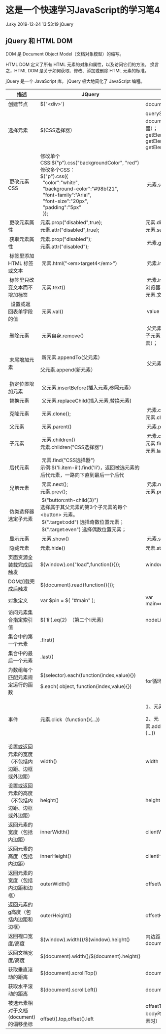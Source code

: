 <div class="blog-article">
<h1 class="title">这是一个快速学习JavaScript的学习笔4</h1>
<span class="author">J.sky</span>
<span class="time">2019-12-24 13:53:19</span>
<span class="tag">jQuery</span>
</div>

## jQuery 和 HTML DOM 



DOM 是 Document Object Model（文档对象模型）的缩写。


HTML DOM 定义了所有 HTML 元素的对象和属性，以及访问它们的方法。
换言之，HTML DOM 是关于如何获取、修改、添加或删除 HTML 元素的标准。

jQuery 是一个 JavaScript 库。
jQuery 极大地简化了 JavaScript 编程。

<div class="table-responsive">
<table class="table ">
        <thead class="thead-dark">
            <tr>
                <th scope="col">描述</th>
                <th scope="col">JQuery</th>
                <th scope="col">JavaScript</th>
                <td scope="col">&nbsp;</td>
            </tr>
        </thead>
        <tbody>
        <tr>
            <td>创建节点</td>
            <td>$("&lt;div&gt;')</td>
            <td>document.createElement("div“）</td>
        </tr>
        <tr>
            <td>选择元素</td>
            <td>$(CSS选择器）</td>
            <td>querySelector(CSS选择器）；<br>document.querySelectorAll(CSS选择器）；<br>getElementById();<br>getElementsByTagName();<br>getElementsByClassName();
            </td>
        </tr>
        <tr>
            <td>&nbsp;更改元素CSS</td>
            <td>修改单个CSS:$("p").css("backgroundColor", "red")<br>修改多个CSS：<br>$("p").css({<br>&nbsp;
                "color":"white",<br>&nbsp; "background-color":"#98bf21",<br>&nbsp; "font-family":"Arial",<br>&nbsp;
                "font-size":"20px",<br>&nbsp; "padding":"5px"<br>&nbsp; });</td>
            <td>&nbsp;元素.style.backgroundColor="red"</td>
        </tr>
        <tr>
            <td>&nbsp;更改元素属性</td>
            <td>元素.prop("disabled",true);<br>元素.attr("disabled",true);</td>
            <td>元素.disabled=true;<br>元素.setAttribute("disabled",true);</td>
        </tr>
        <tr>
            <td>&nbsp;获取元素属性</td>
            <td>元素.prop("disabled");<br>元素.attr("disabled");</td>
            <td>&nbsp;元素.getAttribute(”disabled")</td>
        </tr>
        <tr>
            <td>&nbsp;标签里添加 HTML 标签或文本</td>
            <td>&nbsp;元素.html("&lt;em&gt;target4&lt;/em&gt;")</td>
            <td>&nbsp;元素.innerHTML="&lt;em&gt;target4&lt;/em&gt;"</td>
        </tr>
        <tr>
            <td>&nbsp;标签里只改变文本而不增加标签</td>
            <td>&nbsp;元素.text()</td>
            <td>&nbsp;元素.innerText或者元素.textContent(不同浏览器不同方法）;<br>元素.文本子元素.nodeValue</td>
        </tr>
        <tr>
            <td>&nbsp;&nbsp;设置或返回表单字段的值</td>
            <td>&nbsp;元素.val()</td>
            <td>&nbsp;value</td>
        </tr>
        <tr>
            <td>&nbsp;删除元素</td>
            <td>&nbsp;元素自身.remove()</td>
            <td>&nbsp;父元素.removeChild(子元素）；<br>子元素.parentNode.removeChild(子元素）；</td>
        </tr>
        <tr>
            <td>&nbsp;末尾增加元素</td>
            <td>
                <p>&nbsp;新元素.appendTo(父元素）</p>
                <p>父元素.append(新元素）</p>
            </td>
            <td>&nbsp;父元素.appendChild(新元素）</td>
        </tr>
        <tr>
            <td>&nbsp;指定位置增加元素</td>
            <td>&nbsp;父元素.insertBefore(插入元素,参照元素）</td>
            <td>
        </tr>
        <tr>
            <td>&nbsp;替换元素</td>
            <td>&nbsp;父元素.replaceChild(插入元素,替换元素)</td>
            <td>
        </tr>
        <tr>
            <td>&nbsp;克隆元素</td>
            <td>&nbsp;元素.clone();</td>
            <td>&nbsp;元素.cloneNode(true):深克隆；<br>元素.cloneNode(false):浅克隆；</td>
        </tr>
        <tr>
            <td>&nbsp;父元素</td>
            <td>&nbsp;元素.parent()</td>
            <td>&nbsp;元素.parentNode</td>
        </tr>
        <tr>
            <td>&nbsp;子元素</td>
            <td>&nbsp;元素.children()<br>元素.children("CSS选择器")</td>
            <td>&nbsp;元素.childNodes（返回NodeList对象）<br>元素.firstChild;<br>元素.lastChild;</td>
        </tr>
        <tr>
            <td>&nbsp;后代元素</td>
            <td>&nbsp;元素.find("CSS选择器")<br>示例:$('li.item-ii').find('li')，返回被选元素的后代元素，一路向下直到最后一个后代</td>
            <td>
        </tr>
        <tr>
            <td>&nbsp;兄弟元素</td>
            <td>&nbsp;元素.next();<br>元素.prev();</td>
            <td>&nbsp;元素.nextSibling;<br>元素.previousSibling;</td>
        </tr>
        <tr>
            <td>&nbsp;伪类选择器选定子元素</td>
            <td>&nbsp;$("button:nth-child(3)")<br>选择属于其父元素的第3个子元素的每个&lt;button&gt; 元素。<br>&nbsp;$(".target:odd")
                选择奇数位置元素；<br>&nbsp;$(".target:even") 选择偶数位置元素；</td>
                <td>
        </tr>
        <tr>
            <td>&nbsp;显示元素</td>
            <td>&nbsp;元素.show()</td>
            <td>&nbsp;元素.style.display=“block"</td>
        </tr>
        <tr>
            <td>&nbsp;隐藏元素</td>
            <td>元素.hide()</td>
            <td>元素.style.display=“none"</td>
        </tr>
        <tr>
            <td>页面资源全装载完成后触发</td>
            <td>${window}.on("load",function(){});</td>
            <td>window.onload=function(){};</td>
        </tr>
        <tr>
            <td>DOM加载完成后触发</td>
            <td>${document}.read(function(){});</td>
        </tr>
        <tr>
            <td>对象定义</td>
            <td>var $pin = $( "#main" );</td>
            <td>var main=document.getElementById('main')</td>
        </tr>
        <tr>
            <td>访问元素集合指定索引值</td>
            <td>$('li').eq(2)&nbsp; （第二个li元素）</td>
            <td>nodeList[i]或nodeList.item(i)</td>
        </tr>
        <tr>
            <td>集合中的第一个元素</td>
            <td>.first()</td>
            <td>
        </tr>
        <tr>
            <td>集合中的最后一个元素</td>
            <td>.last()</td>
            <td>
        </tr>
        <tr>
            <td>为数组每个匹配元素规定运行的函数</td>
            <td>
                <p>$(selector).each(function(index,value){})</p>
                <p>$.each( object, function(index,value){})</p>
            </td>
            <td>for循环遍历执行</td>
        </tr>
        <tr>
            <td>事件</td>
            <td>元素.click（function(){...})</td>
            <td>
                <p>1、元素.onclick=function(){...}</p>
                <p>2、元素.addClickListener('click',function(){...})</p>
            </td>
        </tr>
        <tr>
            <td>设置或返回元素的宽度（不包括内边距、边框或外边距）</td>
            <td>width()</td>
            <td>width</td>
        </tr>
        <tr>
            <td>设置或返回元素的高度（不包括内边距、边框或外边距）</td>
            <td>height()　　</td>
            <td>height</td>
        </tr>
        <tr>
            <td>返回元素的宽度（包括内边距）</td>
            <td>innerWidth()</td>
            <td>clientWidth</td>
        </tr>
        <tr>
            <td>返回元素的高度（包括内边距）</td>
            <td>innerHeight()</td>
            <td>clientHeight</td>
        </tr>
        <tr>
            <td>返回元素的宽度（包括内边距和边框）</td>
            <td>outerWidth()</td>
            <td>offsetWidth</td>
        </tr>
        <tr>
            <td>返回元素的g高度（包括内边距和边框）</td>
            <td>outerHeight()</td>
            <td>offsetHeight</td>
        </tr>
        <tr>
            <td>返回视口宽度/高度</td>
            <td>$(window).width()/$(window).height()</td>
            <td>内边距=0情况下的document.documentElement.clientWidth</td>
        </tr>
        <tr>
            <td>返回文档宽度/高度</td>
            <td>$(document).width()/$(document).height()</td>
            <td>
        </tr>
        <tr>
            <td>获取垂直滚动的距离</td>
            <td>$(document).scrollTop()</td>
            <td>document.documentElement.scrollTop</td>
        </tr>
        <tr>
            <td>获取水平滚动的距离</td>
            <td>$(document).scrollLeft()</td>
            <td>document.documentElement.scrollLeft</td>
        </tr>
        <tr>
            <td>被选元素相对于文档(document)的偏移坐标</td>
            <td>
                <p>&nbsp;</p>
                <p>offset().top,offset().left</p>
            </td>
            <td>offsetTop,offsetLeft(offsetParent是默认body时，或者是效果相当于body的定位元素时）</td>
        </tr>
    </tbody>

</table>
</div>

